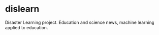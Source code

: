 # dislearn
Disaster Learning project. Education and science news, machine learning applied to education.
